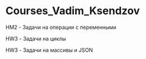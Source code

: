 # Courses_Vadim_Ksendzov

HM2 - Задачи на операции с переменными

HW3 - Задачи на циклы

HW3 - Задачи на массивы и JSON
